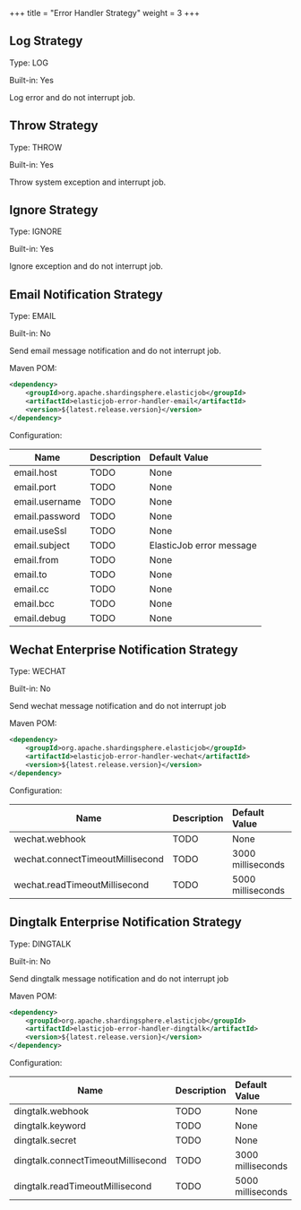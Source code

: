 +++
title = "Error Handler Strategy"
weight = 3
+++

## Log Strategy

Type: LOG

Built-in: Yes

Log error and do not interrupt job.

## Throw Strategy

Type: THROW

Built-in: Yes

Throw system exception and interrupt job.

## Ignore Strategy

Type: IGNORE

Built-in: Yes

Ignore exception and do not interrupt job.

## Email Notification Strategy

Type: EMAIL

Built-in: No

Send email message notification and do not interrupt job.

Maven POM: 

```xml
<dependency>
    <groupId>org.apache.shardingsphere.elasticjob</groupId>
    <artifactId>elasticjob-error-handler-email</artifactId>
    <version>${latest.release.version}</version>
</dependency>
```

Configuration: 

| Name           | Description | Default Value            |
| -------------- |:----------- |:------------------------ |
| email.host     | TODO        | None                     |
| email.port     | TODO        | None                     |
| email.username | TODO        | None                     |
| email.password | TODO        | None                     |
| email.useSsl   | TODO        | None                     |
| email.subject  | TODO        | ElasticJob error message |
| email.from     | TODO        | None                     |
| email.to       | TODO        | None                     |
| email.cc       | TODO        | None                     |
| email.bcc      | TODO        | None                     |
| email.debug    | TODO        | None                     |

## Wechat Enterprise Notification Strategy

Type: WECHAT

Built-in: No

Send wechat message notification and do not interrupt job

Maven POM: 

```xml
<dependency>
    <groupId>org.apache.shardingsphere.elasticjob</groupId>
    <artifactId>elasticjob-error-handler-wechat</artifactId>
    <version>${latest.release.version}</version>
</dependency>
```

Configuration: 

| Name                             | Description | Default Value     |
| -------------------------------- |:----------- |:----------------- |
| wechat.webhook                   | TODO        | None              |
| wechat.connectTimeoutMillisecond | TODO        | 3000 milliseconds |
| wechat.readTimeoutMillisecond    | TODO        | 5000 milliseconds |

## Dingtalk Enterprise Notification Strategy

Type: DINGTALK

Built-in: No

Send dingtalk message notification and do not interrupt job

Maven POM: 

```xml
<dependency>
    <groupId>org.apache.shardingsphere.elasticjob</groupId>
    <artifactId>elasticjob-error-handler-dingtalk</artifactId>
    <version>${latest.release.version}</version>
</dependency>
```

Configuration: 

| Name                               | Description | Default Value     |
| ---------------------------------- |:----------- |:----------------- |
| dingtalk.webhook                   | TODO        | None              |
| dingtalk.keyword                   | TODO        | None              |
| dingtalk.secret                    | TODO        | None              |
| dingtalk.connectTimeoutMillisecond | TODO        | 3000 milliseconds |
| dingtalk.readTimeoutMillisecond    | TODO        | 5000 milliseconds |
